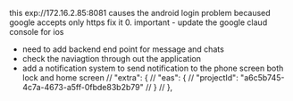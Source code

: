 this exp://172.16.2.85:8081 causes the android login problem becaused google accepts only https fix it
0. important - update the google claud console for ios


* need to add backend end point for message and chats
* check the naviagtion through out the application
* add a notification system to send notification to the phone screen both lock and home screen
    // "extra": {
    //   "eas": {
    //     "projectId": "a6c5b745-4c7a-4673-a5ff-0fbde83b2b79"
    //   }
    // },